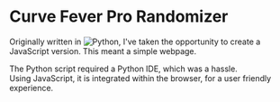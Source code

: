 # Curve Fever Pro Randomizer
 Originally written in ![Python](https://github.com/turtlesteak/original-cfp-randomizer), I've taken the opportunity to create a JavaScript version.
 This meant a simple webpage. 
 
 The Python script required a Python IDE, which was a hassle.  
 Using JavaScript, it is integrated within the browser, for a user friendly experience. 
